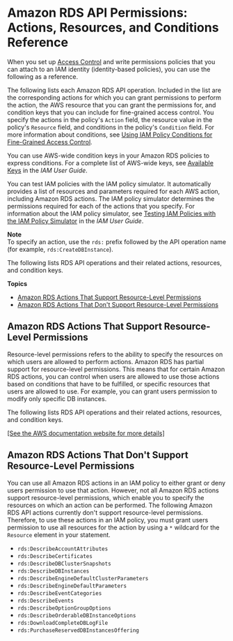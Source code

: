 # Amazon RDS API Permissions: Actions, Resources, and Conditions Reference<a name="UsingWithRDS.IAM.ResourcePermissions"></a>

When you set up [Access Control](UsingWithRDS.IAM.md#UsingWithRDS.IAM.AccessControl) and write permissions policies that you can attach to an IAM identity \(identity\-based policies\), you can use the following as a reference\. 

The following lists each Amazon RDS API operation\. Included in the list are the corresponding actions for which you can grant permissions to perform the action, the AWS resource that you can grant the permissions for, and condition keys that you can include for fine\-grained access control\. You specify the actions in the policy's `Action` field, the resource value in the policy's `Resource` field, and conditions in the policy's `Condition` field\. For more information about conditions, see [Using IAM Policy Conditions for Fine\-Grained Access Control](UsingWithRDS.IAM.Conditions.md)\. 

You can use AWS\-wide condition keys in your Amazon RDS policies to express conditions\. For a complete list of AWS\-wide keys, see [Available Keys](http://docs.aws.amazon.com/IAM/latest/UserGuide/reference_policies_elements.html#AvailableKeys) in the *IAM User Guide*\. 

You can test IAM policies with the IAM policy simulator\. It automatically provides a list of resources and parameters required for each AWS action, including Amazon RDS actions\. The IAM policy simulator determines the permissions required for each of the actions that you specify\. For information about the IAM policy simulator, see [ Testing IAM Policies with the IAM Policy Simulator](http://docs.aws.amazon.com/IAM/latest/UserGuide/access_policies_testing-policies.html) in the *IAM User Guide*\. 

**Note**  
To specify an action, use the `rds:` prefix followed by the API operation name \(for example, `rds:CreateDBInstance`\)\.

The following lists RDS API operations and their related actions, resources, and condition keys\.

**Topics**
+ [Amazon RDS Actions That Support Resource\-Level Permissions](#UsingWithRDS.IAM.ResourceLevelPermissions)
+ [Amazon RDS Actions That Don't Support Resource\-Level Permissions](#UsingWithRDS.IAM.UnsupportedResourceLevelPermissions)

## Amazon RDS Actions That Support Resource\-Level Permissions<a name="UsingWithRDS.IAM.ResourceLevelPermissions"></a>

Resource\-level permissions refers to the ability to specify the resources on which users are allowed to perform actions\. Amazon RDS has partial support for resource\-level permissions\. This means that for certain Amazon RDS actions, you can control when users are allowed to use those actions based on conditions that have to be fulfilled, or specific resources that users are allowed to use\. For example, you can grant users permission to modify only specific DB instances\.

The following lists RDS API operations and their related actions, resources, and condition keys\.

<a name="actions-related-to-objects-table"></a>[\[See the AWS documentation website for more details\]](http://docs.aws.amazon.com/AmazonRDS/latest/UserGuide/UsingWithRDS.IAM.ResourcePermissions.html)

## Amazon RDS Actions That Don't Support Resource\-Level Permissions<a name="UsingWithRDS.IAM.UnsupportedResourceLevelPermissions"></a>

You can use all Amazon RDS actions in an IAM policy to either grant or deny users permission to use that action\. However, not all Amazon RDS actions support resource\-level permissions, which enable you to specify the resources on which an action can be performed\. The following Amazon RDS API actions currently don't support resource\-level permissions\. Therefore, to use these actions in an IAM policy, you must grant users permission to use all resources for the action by using a `*` wildcard for the `Resource` element in your statement\.
+ `rds:DescribeAccountAttributes`
+ `rds:DescribeCertificates`
+ `rds:DescribeDBClusterSnapshots`
+ `rds:DescribeDBInstances`
+ `rds:DescribeEngineDefaultClusterParameters`
+ `rds:DescribeEngineDefaultParameters`
+ `rds:DescribeEventCategories`
+ `rds:DescribeEvents`
+ `rds:DescribeOptionGroupOptions`
+ `rds:DescribeOrderableDBInstanceOptions`
+ `rds:DownloadCompleteDBLogFile`
+ `rds:PurchaseReservedDBInstancesOffering`